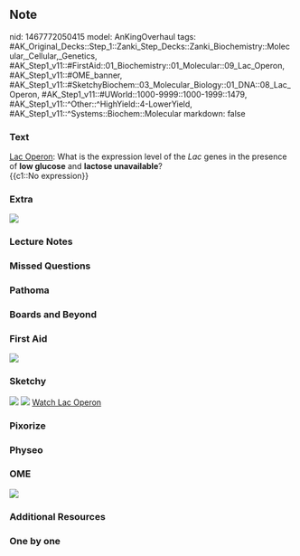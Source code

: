 ## Note
nid: 1467772050415
model: AnKingOverhaul
tags: #AK_Original_Decks::Step_1::Zanki_Step_Decks::Zanki_Biochemistry::Molecular,_Cellular,_Genetics, #AK_Step1_v11::#FirstAid::01_Biochemistry::01_Molecular::09_Lac_Operon, #AK_Step1_v11::#OME_banner, #AK_Step1_v11::#SketchyBiochem::03_Molecular_Biology::01_DNA::08_Lac_Operon, #AK_Step1_v11::#UWorld::1000-9999::1000-1999::1479, #AK_Step1_v11::^Other::^HighYield::4-LowerYield, #AK_Step1_v11::^Systems::Biochem::Molecular
markdown: false

### Text
<div>
  <div>
    <u>Lac Operon</u>: What is the expression level of the
    <i>Lac</i> genes in the presence of <b>low glucose</b> and
    <b>lactose unavailable</b>?
  </div>
  <div>
    {{c1::No expression}}
  </div>
</div>

### Extra
<img src="paste-166606076379608.jpg">

### Lecture Notes


### Missed Questions


### Pathoma


### Boards and Beyond


### First Aid
<img src="tmpuvAAOZ.png">

### Sketchy
<img src="Lac%20Operon.png"> <img src=
"Screen%20Shot%202022-01-30%20at%2011.35.31%20AM.png"> <a href=
"https://dashboard.sketchy.com/study/medical/courses/medical-biochemistry/units/medical-biochemistry-molecular-biology/videos/medical-biochemistry-molecular-biology-dna-lac-operon?utm_source=anki&utm_medium=partnership&utm_campaign=february_update&utm_content=medical">
Watch Lac Operon</a>

### Pixorize


### Physeo


### OME
<div class="ome-widget">
  <a href="https://onlinemeded.org?ref=anki"><img src=
  "_OME_AnkiFlashcards_General_4.png"></a>
</div>

### Additional Resources


### One by one

